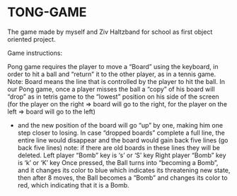 # TONG-GAME


The game made by myself and Ziv Haltzband for school as first object oriented project.

Game instructions:

Pong game requires the player to move a “Board” using the keyboard, in order to hit a ball and “return” it to the other player, as in a tennis game. 
Note: Board means the line that is controlled by the player to hit the ball.
In our Pong game, once a player misses the ball a “copy” of his board will “drop” as in tetris game
to the “lowest” position on his side of the screen 
(for the player on the right => board will go to the right, for the player on the left => board will go to the left)
- and the new position of the board will go “up” by one, making him one step closer to losing.
In case “dropped boards” complete a full line,
the entire line would disappear and the board would gain back five lines (go back five lines) 
note: if there are old boards in these lines they will be deleted.
Left player “Bomb” key is ‘s’ or ‘S’ key
Right player “Bomb” key is ‘k’ or ‘K’ key
Once pressed, the Ball turns into “becoming a Bomb”, 
and it changes its color to blue which indicates its threatening new state, 
then after 8 moves, the Ball becomes a “Bomb” and changes its color to red, which indicating that it is a Bomb. 
